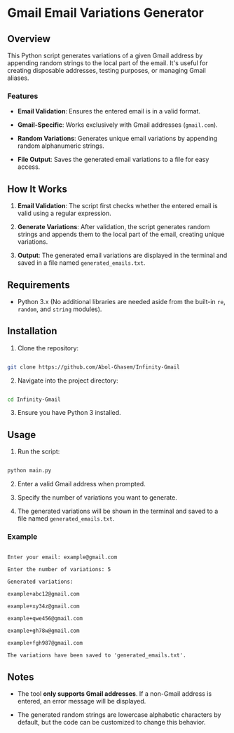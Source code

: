 


# Gmail Email Variations Generator

## Overview

This Python script generates variations of a given Gmail address by appending random strings to the local part of the email. It's useful for creating disposable addresses, testing purposes, or managing Gmail aliases.

### Features

- **Email Validation**: Ensures the entered email is in a valid format.

- **Gmail-Specific**: Works exclusively with Gmail addresses (`gmail.com`).

- **Random Variations**: Generates unique email variations by appending random alphanumeric strings.

- **File Output**: Saves the generated email variations to a file for easy access.

## How It Works

1. **Email Validation**: The script first checks whether the entered email is valid using a regular expression.

2. **Generate Variations**: After validation, the script generates random strings and appends them to the local part of the email, creating unique variations.

3. **Output**: The generated email variations are displayed in the terminal and saved in a file named `generated_emails.txt`.

## Requirements

- Python 3.x (No additional libraries are needed aside from the built-in `re`, `random`, and `string` modules).

## Installation

1. Clone the repository:

```bash

git clone https://github.com/Abol-Ghasem/Infinity-Gmail

```

2. Navigate into the project directory:

```bash

cd Infinity-Gmail

```

3. Ensure you have Python 3 installed.

## Usage

1. Run the script:

```bash

python main.py

```

2. Enter a valid Gmail address when prompted.

3. Specify the number of variations you want to generate.

4. The generated variations will be shown in the terminal and saved to a file named `generated_emails.txt`.

### Example

```text

Enter your email: example@gmail.com

Enter the number of variations: 5

Generated variations:

example+abc12@gmail.com

example+xy34z@gmail.com

example+qwe456@gmail.com

example+gh78w@gmail.com

example+fgh987@gmail.com

The variations have been saved to 'generated_emails.txt'.

```

## Notes

- The tool **only supports Gmail addresses**. If a non-Gmail address is entered, an error message will be displayed.

- The generated random strings are lowercase alphabetic characters by default, but the code can be customized to change this behavior.

